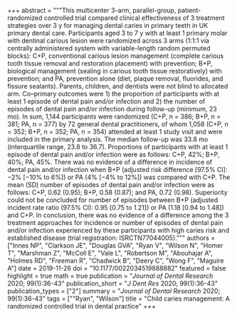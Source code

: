 +++
abstract = """This multicenter 3-arm, parallel-group, patient-randomized controlled trial compared clinical effectiveness of 3 treatment strategies over 3 y for managing dental caries in primary teeth in UK primary dental care. Participants aged 3 to 7 y with at least 1 primary molar with dentinal carious lesion were randomized across 3 arms (1:1:1 via centrally administered system with variable-length random permuted blocks): C+P, conventional carious lesion management (complete carious tooth tissue removal and restoration placement) with prevention; B+P, biological management (sealing in carious tooth tissue restoratively) with prevention; and PA, prevention alone (diet, plaque removal, fluorides, and fissure sealants). Parents, children, and dentists were not blind to allocated arm. Co–primary outcomes were 1) the proportion of participants with at least 1 episode of dental pain and/or infection and 2) the number of episodes of dental pain and/or infection during follow-up (minimum, 23 mo). In sum, 1,144 participants were randomized (C+P, n = 386; B+P, n = 381; PA, n = 377) by 72 general dental practitioners, of whom 1,058 (C+P, n = 352; B+P, n = 352; PA, n = 354) attended at least 1 study visit and were included in the primary analysis. The median follow-up was 33.8 mo (interquartile range, 23.8 to 36.7). Proportions of participants with at least 1 episode of dental pain and/or infection were as follows: C+P, 42%; B+P, 40%; PA, 45%. There was no evidence of a difference in incidence of dental pain and/or infection when B+P (adjusted risk difference [97.5% CI]: −2% [−10% to 6%]) or PA (4% [−4% to 12%]) was compared with C+P. The mean (SD) number of episodes of dental pain and/or infection were as follows: C+P, 0.62 (0.95); B+P, 0.58 (0.87); and PA, 0.72 (0.98). Superiority could not be concluded for number of episodes between B+P (adjusted incident rate ratio (97.5% CI): 0.95 [0.75 to 1.21]) or PA (1.18 [0.94 to 1.48]) and C+P. In conclusion, there was no evidence of a difference among the 3 treatment approaches for incidence or number of episodes of dental pain and/or infection experienced by these participants with high caries risk and established disease (trial registration: ISRCTN77044005)."""
authors = ["Innes NP", "Clarkson JE", "Douglas GVA", "Ryan V", "Wilson N", "Homer T", "Marshman Z", "McColl E", "Vale L", "Robertson M", "Abouhajar A", "Holmes RD", "Freeman R", "Chadwick B", "Deery C", "Wong F", "Maguire A"]
date = 2019-11-26
doi = "10.1177/0022034519888882"
featured = false
highlight = true
math = true
publication = "*Journal of Dental Research* 2020; 99(1):36-43"
publication_short = "*J Dent Res* 2020; 99(1):36-43"
publication_types = ["2"]
summary = "*Journal of Dental Research* 2020; 99(1):36-43"
tags = [""Ryan", "Wilson"]
title = "Child caries management: A randomized controlled trial in dental practice"
+++
